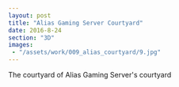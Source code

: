 ```yaml
---
layout: post
title: "Alias Gaming Server Courtyard"
date: 2016-8-24
section: "3D"
images:
 - "/assets/work/009_alias_courtyard/9.jpg"
---
```


The courtyard of Alias Gaming Server's courtyard
